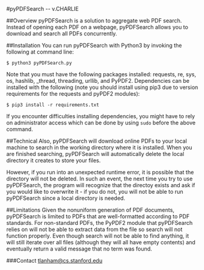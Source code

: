 #pyPDFSearch -- v.CHARLIE

##Overview
pyPDFSearch is a solution to aggregate web PDF search. Instead of opening 
each PDF on a webpage, pyPDFSearch allows you to download and search all 
PDFs concurrently. 


##Installation
You can run pyPDFSearch with Python3 by invoking the following at 
command line:

    $ python3 pyPDFSearch.py

Note that you must have the following packages installed: requests, re, sys, 
os, hashlib, _thread, threading, urllib, and PyPDF2. Dependencies can be 
installed with the following (note you should install using pip3 due to 
version requirements for the requests and pyPDF2 modules):

    $ pip3 install -r requirements.txt

If you encounter difficulties installing dependencies, you might have to rely
on administrator access which can be done by using `sudo` before the above 
command.


##Technical
Also, pyPDFSearch will download online PDFs to your local machine to 
search in the working directory where it is installed. When you are 
finished searching, pyPDFSearch will automatically delete the local 
directory it creates to store your files.

However, if you run into an unexpected runtime error, it is possible that
the directory will not be deleted. In such an event, the next time you try
to use pyPDFSearch, the program will recognize that the directoy exists and
ask if you would like to overwrite it - if you do not, you will not be able
to run pyPDFSearch since a local directory is needed.


##Limitations
Given the nonuniform generation of PDF documents, pyPDFSearch is limited 
to PDFs that are well-formatted according to PDF standards. For non-standard 
PDFs, the PyPDF2 module that pyPDFSearch relies on will not be able to extract 
data from the file so search will not function properly. Even though search will 
not be able to find anything, it will still iterate over all files (although they 
will all have empty contents) and eventually return a valid message that no term 
was found. 


###Contact
tlanham@cs.stanford.edu

